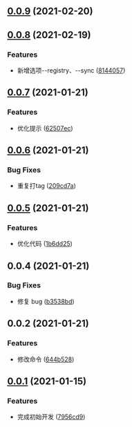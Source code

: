 ## [0.0.9](https://github.com/zqinmiao/buibis-version/compare/v0.0.8...v0.0.9) (2021-02-20)



## [0.0.8](https://github.com/zqinmiao/buibis-version/compare/v0.0.7...v0.0.8) (2021-02-19)


### Features

* 新增选项--registry、--sync ([8144057](https://github.com/zqinmiao/buibis-version/commit/8144057c51b6c939bbed13b90a4ddbfc32cfe59e))



## [0.0.7](https://github.com/zqinmiao/buibis-version/compare/v0.0.6...v0.0.7) (2021-01-21)


### Features

* 优化提示 ([62507ec](https://github.com/zqinmiao/buibis-version/commit/62507ec0b8896cdf859861567815eeb09251cee8))



## [0.0.6](https://github.com/zqinmiao/buibis-version/compare/v0.0.5...v0.0.6) (2021-01-21)


### Bug Fixes

* 重复打tag ([209cd7a](https://github.com/zqinmiao/buibis-version/commit/209cd7a1192fdf61d9550258183f77981dfced4e))



## [0.0.5](https://github.com/zqinmiao/buibis-version/compare/v0.0.4...v0.0.5) (2021-01-21)


### Features

* 优化代码 ([1b6dd25](https://github.com/zqinmiao/buibis-version/commit/1b6dd25a948cda46ac38ffefd4c81558a262f07a))



## 0.0.4 (2021-01-21)

### Bug Fixes

- 修复 bug ([b3538bd](https://github.com/zqinmiao/buibis-version/commit/b3538bda3f4df6baf95cbf2bc98d2288c6b7cb95))

## 0.0.2 (2021-01-21)

### Features

- 修改命令 ([644b528](https://github.com/zqinmiao/buibis-version/commit/644b5282a6a04d9ca4bb598c4f81e707961ee4f5))

## [0.0.1](https://github.com/zqinmiao/buibis-version/compare/7956cd9cf41dce6974b092bd42442343899ab55a...v0.0.1) (2021-01-15)

### Features

- 完成初始开发 ([7956cd9](https://github.com/zqinmiao/buibis-version/commit/7956cd9cf41dce6974b092bd42442343899ab55a))
